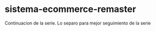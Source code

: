 # sistema-ecommerce-remaster
Continuacion de la serie. Lo separo para mejor seguimiento de la serie
